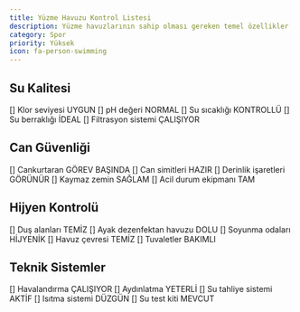 ```yaml
---
title: Yüzme Havuzu Kontrol Listesi
description: Yüzme havuzlarının sahip olması gereken temel özellikler
category: Spor
priority: Yüksek
icon: fa-person-swimming
---
```


## Su Kalitesi

[] Klor seviyesi UYGUN
[] pH değeri NORMAL
[] Su sıcaklığı KONTROLLÜ
[] Su berraklığı İDEAL
[] Filtrasyon sistemi ÇALIŞIYOR

## Can Güvenliği

[] Cankurtaran GÖREV BAŞINDA
[] Can simitleri HAZIR
[] Derinlik işaretleri GÖRÜNÜR
[] Kaymaz zemin SAĞLAM
[] Acil durum ekipmanı TAM

## Hijyen Kontrolü

[] Duş alanları TEMİZ
[] Ayak dezenfektan havuzu DOLU
[] Soyunma odaları HİJYENİK
[] Havuz çevresi TEMİZ
[] Tuvaletler BAKIMLI

## Teknik Sistemler

[] Havalandırma ÇALIŞIYOR
[] Aydınlatma YETERLİ
[] Su tahliye sistemi AKTİF
[] Isıtma sistemi DÜZGÜN
[] Su test kiti MEVCUT
